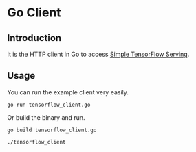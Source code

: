
# Go Client

## Introduction

It is the HTTP client in Go to access [Simple TensorFlow Serving](https://github.com/tobegit3hub/simple_tensorflow_serving).

## Usage

You can run the example client very easily.

```shell
go run tensorflow_client.go
```

Or build the binary and run.

```shell
go build tensorflow_client.go

./tensorflow_client
```